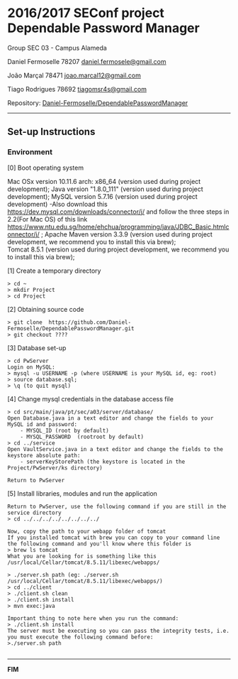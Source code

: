 # 2016/2017 SEConf project Dependable Password Manager #

Group SEC 03 - Campus Alameda

Daniel Fermoselle   78207 daniel.fermosele@gmail.com

João Marçal         78471 joao.marcal12@gmail.com

Tiago Rodrigues     78692 tiagomsr4s@gmail.com

Repository:
[Daniel-Fermoselle/DependablePasswordManager](https://github.com/Daniel-Fermoselle/DependablePasswordManager)

-------------------------------------------------------------------------------

## Set-up Instructions


### Environment

[0] Boot operating system

Mac OSx version 10.11.6 arch: x86_64 (version used during project development);
Java version "1.8.0_111" (version used during project development);
MySQL version 5.7.16 (version used during project development)
	-Also download this https://dev.mysql.com/downloads/connector/j/ and follow the three steps in 2.2(For Mac OS) of this link https://www.ntu.edu.sg/home/ehchua/programming/java/JDBC_Basic.htmlconnector/j/ ;
Apache Maven version 3.3.9 (version used during project development, we recommend you to install this via brew);  
Tomcat 8.5.1 (version used during project development, we recommend you to install this via brew);  

[1] Create a temporary directory

```
> cd ~
> mkdir Project
> cd Project
```

[2] Obtaining source code

```
> git clone  https://github.com/Daniel-Fermoselle/DependablePasswordManager.git
> git checkout ????
```

[3] Database set-up

```
> cd PwServer
Login on MySQL: 
> mysql -u USERNAME -p (where USERNAME is your MySQL id, eg: root)
> source database.sql;
> \q (to quit mysql)

```

[4] Change mysql credentials in the database access file

```
> cd src/main/java/pt/sec/a03/server/database/
Open Database.java in a text editor and change the fields to your MySQL id and password:
	- MYSQL_ID (root by default)
	- MYSQL_PASSWORD  (rootroot by default)
> cd ../service
Open VaultService.java in a text editor and change the fields to the keystore absolute path:
	- serverKeyStorePath (the keystore is located in the Project/PwServer/ks directory)

Return to PwServer

```

[5] Install libraries, modules and run the application

```
Return to PwServer, use the following command if you are still in the service directory
> cd ../../../../../../../../ 

Now, copy the path to your webapp folder of tomcat
If you installed tomcat with brew you can copy to your command line the following command and you'll know where this folder is
> brew ls tomcat
What you are looking for is something like this /usr/local/Cellar/tomcat/8.5.11/libexec/webapps/

> ./server.sh path (eg: ./server.sh /usr/local/Cellar/tomcat/8.5.11/libexec/webapps/)
> cd ../client
> ./client.sh clean
> ./client.sh install
> mvn exec:java

Important thing to note here when you run the command:
> ./client.sh install
The server must be executing so you can pass the integrity tests, i.e. you must execute the following command before:
>./server.sh path


```
 
-------------------------------------------------------------------------------
**FIM**